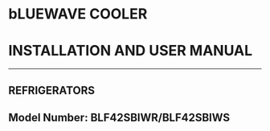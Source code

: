 # bLUEWAVE COOLER
# INSTALLATION AND USER MANUAL
---------------
## REFRIGERATORS
## Model Number:  BLF42SBIWR/BLF42SBIWS
